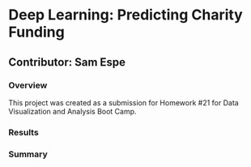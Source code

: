 # Deep Learning: Predicting Charity Funding
## Contributor: Sam Espe

### Overview
This project was created as a submission for Homework #21 for Data Visualization and Analysis Boot Camp.

### Results

### Summary
